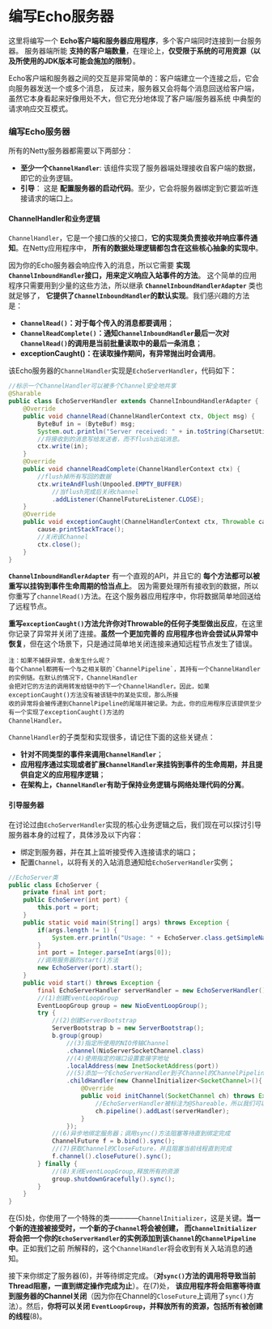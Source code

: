 编写Echo服务器
==========================================================
这里将编写一个 **Echo客户端和服务器应用程序**，多个客户端同时连接到一台服务器。
服务器端所能 **支持的客户端数量**，在理论上，**仅受限于系统的可用资源（以及所使用的JDK版本可能会施加的限制）**。

Echo客户端和服务器之间的交互是非常简单的：客户端建立一个连接之后，它会向服务器发送一个或多个消息，
反过来，服务器又会将每个消息回送给客户端，虽然它本身看起来好像用处不大，但它充分地体现了客户端/服务器系统
中典型的请求响应交互模式。

### 编写Echo服务器
所有的Netty服务器都需要以下两部分：
+ **至少一个`ChannelHandler`**: 该组件实现了服务器端处理接收自客户端的数据，即它的业务逻辑。
+ **引导**： 这是 **配置服务器的启动代码**。至少，它会将服务器绑定到它要监听连接请求的端口上。

#### ChannelHandler和业务逻辑
`ChannelHandler`，它是一个接口族的父接口，**它的实现类负责接收并响应事件通知**。在Netty应用程序中，
**所有的数据处理逻辑都包含在这些核心抽象的实现中**。

因为你的Echo服务器会响应传入的消息，所以它需要 **实现`ChannelInboundHandler`接口，用来定义响应入站事件的方法**。
这个简单的应用程序只需要用到少量的这些方法，所以继承 **`ChannelInboundHandlerAdapter`** 类也就足够了，
**它提供了`ChannelInboundHandler`的默认实现**。我们感兴趣的方法是：
+ **`ChannelRead()`：对于每个传入的消息都要调用**；
+ **`ChannelReadComplete()`：通知`ChannelInboundHandler`最后一次对`ChannelRead()`的调用是当前批量读取中的最后一条消息**；
+ **exceptionCaught()：在读取操作期间，有异常抛出时会调用**。

该Echo服务器的`ChannelHandler`实现是`EchoServerHandler`，代码如下：
```java
//标示一个ChannelHandler可以被多个Channel安全地共享
@Sharable
public class EchoServerHandler extends ChannelInboundHandlerAdapter {
    @Override
    public void channelRead(ChannelHandlerContext ctx, Object msg) {
        ByteBuf in = (ByteBuf) msg;
        System.out.println("Server received: " + in.toString(CharsetUtil.UTF_8));
        //将接收到的消息写给发送者，而不flush出站消息。
        ctx.write(in);
    }
    @Override
    public void channelReadComplete(ChannelHandlerContext ctx) {
        //flush掉所有写回的数据
        ctx.writeAndFlush(Unpooled.EMPTY_BUFFER)
            //当flush完成后关闭channel
            .addListener(ChannelFutureListener.CLOSE);
    }
    @Override
    public void exceptionCaught(ChannelHandlerContext ctx, Throwable cause) {
        cause.printStackTrace();
        //关闭该Channel
        ctx.close();
    }
}
```
**`ChannelInboundHandlerAdapter`** 有一个直观的API，并且它的 **每个方法都可以被重写以挂钩到事件生命周期的恰当点上**。
因为需要处理所有接收到的数据，所以你重写了`channelRead()`方法。在这个服务器应用程序中，你将数据简单地回送给了远程节点。

**重写`exceptionCaught()`方法允许你对Throwable的任何子类型做出反应**，在这里你记录了异常并关闭了连接。**虽然一个更加完善的
应用程序也许会尝试从异常中恢复**，但在这个场景下，只是通过简单地关闭连接来通知远程节点发生了错误。
```
注：如果不捕获异常，会发生什么呢？
每个Channel都拥有一个与之相关联的`ChannelPipeline`，其持有一个ChannelHandler的实例链。在默认的情况下，ChannelHandler
会把对它的方法的调用转发给链中的下一个ChannelHandler。因此，如果exceptionCaught()方法没有被该链中的某处实现，那么所接
收的异常将会被传递到ChannelPipeline的尾端并被记录。为此，你的应用程序应该提供至少有一个实现了exceptionCaught()方法的
ChannelHandler。
```
`ChannelHandler`的子类型和实现很多，请记住下面的这些关键点：
+ **针对不同类型的事件来调用`ChannelHandler`**；
+ **应用程序通过实现或者扩展`ChannelHandler`来挂钩到事件的生命周期，并且提供自定义的应用程序逻辑**；
+ **在架构上，`ChannelHandler`有助于保持业务逻辑与网络处理代码的分离**。

#### 引导服务器
在讨论过由`EchoServerHandler`实现的核心业务逻辑之后，我们现在可以探讨引导服务器本身的过程了，具体涉及以下内容：
+ 绑定到服务器，并在其上监听接受传入连接请求的端口；
+ 配置`Channel`，以将有关的入站消息通知给`EchoServerHandler`实例；
```java
//EchoServer类
public class EchoServer {
    private final int port;
    public EchoServer(int port) {
        this.port = port;
    }
    public static void main(String[] args) throws Exception {
        if(args.length != 1) {
            System.err.println("Usage: " + EchoServer.class.getSimpleName() + " <port>");
        }
        int port = Integer.parseInt(args[0]);
        //调用服务器的start()方法
        new EchoServer(port).start();
    }
    public void start() throws Exception {
        final EchoServerHandler serverHandler = new EchoServerHandler();
        //(1)创建EventLoopGroup
        EventLoopGroup group = new NioEventLoopGroup();
        try {
            //(2)创建ServerBootstrap
            ServerBootstrap b = new ServerBootstrap();
            b.group(group)
                //(3)指定所使用的NIO传输Channel
                .channel(NioServerSocketChannel.class)
                //(4)使用指定的端口设置套接字地址
                .localAddress(new InetSocketAddress(port))
                //(5)添加一个EchoServerHandler到子Channel的ChannelPipeline
                .childHandler(new ChannelInitializer<SocketChannel>(){
                    @Override
                    public void initChannel(SocketChannel ch) throws Exception {
                        //EchoServerHandler被标注为@Shareable，所以我们可以总是使用同样的实例
                        ch.pipeline().addLast(serverHandler);
                    }
                });
            //(6)异步地绑定服务器；调用sync()方法阻塞等待直到绑定完成
            ChannelFuture f = b.bind().sync();
            //(7)获取Channel的CloseFuture，并且阻塞当前线程直到完成
            f.channel().closeFuture().sync();
        } finally {
            //(8)关闭EventLoopGroup,释放所有的资源
            group.shutdownGracefully().sync();
        }
    }
}
```
在(5)处，你使用了一个特殊的类————`ChannelInitializer`，这是关键。**当一个新的连接被接受时，一个新的子`Channel`将会被创建，
而`ChannelInitializer`将会把一个你的`EchoServerHandler`的实例添加到该`Channel`的`ChannelPipeline`中**。正如我们之前
所解释的，这个`ChannelHandler`将会收到有关入站消息的通知。

接下来你绑定了服务器(6)，并等待绑定完成。（**对`sync()`方法的调用将导致当前Thread阻塞，一直到绑定操作完成为止**）。在(7)处，
**该应用程序将会阻塞等待直到服务器的Channel关闭**（因为你在Channel的`CloseFuture`上调用了`sync()`方法）。然后，**你将可以关闭
`EventLoopGroup`，并释放所有的资源，包括所有被创建的线程**(8)。

















